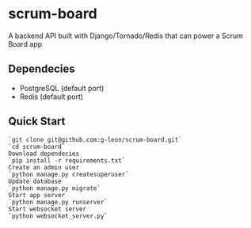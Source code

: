 # scrum-board
A backend API built with Django/Tornado/Redis that can power a Scrum Board app

## Dependecies
- PostgreSQL (default port)
- Redis (default port)

## Quick Start
```
`git clone git@github.com:g-leon/scrum-board.git`
`cd scrum-board`
Download dependecies
`pip install -r requirements.txt`
Create an admin user
`python manage.py createsuperuser`
Update database
`python manage.py migrate`
Start app server
`python manage.py runserver`
Start websocket server
`python websocket_server.py`
```



